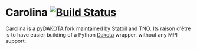# Carolina [![Build Status](https://travis-ci.org/Statoil/Carolina.svg?branch=master)](https://travis-ci.org/Statoil/Carolina)

Carolina is a [pyDAKOTA](https://github.com/wisdem/pyDAKOTA) fork maintained by
Statoil and TNO.  Its raison d'être is to have easier building of a
Python [Dakota](https://dakota.sandia.gov/) wrapper, without any MPI support.
